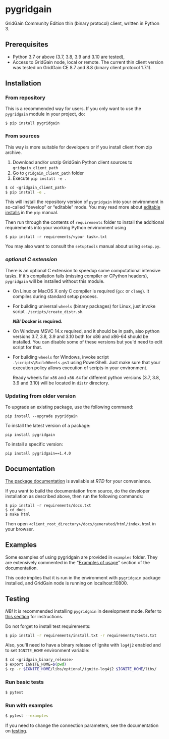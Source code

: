 # pygridgain
GridGain Community Edition thin (binary protocol) client, written in Python 3.

## Prerequisites

- Python 3.7 or above (3.7, 3.8, 3.9 and 3.10 are tested),
- Access to GridGain node, local or remote. The current thin client
  version was tested on GridGain CE 8.7 and 8.8 (binary client protocol 1.7.1).

## Installation

### From repository
This is a recommended way for users. If you only want to use the `pygridgain`
module in your project, do:
```
$ pip install pygridgain
```

### From sources
This way is more suitable for developers or if you install client from zip archive.
1. Download and/or unzip GridGain Python client sources to `gridgain_client_path`
2. Go to `gridgain_client_path` folder
3. Execute `pip install -e .`

```bash
$ cd <gridgain_client_path>
$ pip install -e .
```

This will install the repository version of `pygridgain` into your environment
in so-called “develop” or “editable” mode. You may read more about
[editable installs](https://pip.pypa.io/en/stable/reference/pip_install/#editable-installs)
in the `pip` manual.

Then run through the contents of `requirements` folder to install
the additional requirements into your working Python environment using
```
$ pip install -r requirements/<your task>.txt
```

You may also want to consult the `setuptools` manual about using `setup.py`.

### *optional C extension*
There is an optional C extension to speedup some computational intensive tasks. If it's compilation fails
(missing compiler or CPython headers), `pygridgain` will be installed without this module.

- On Linux or MacOS X only C compiler is required (`gcc` or `clang`). It compiles during standard setup process.
- For building universal `wheels` (binary packages) for Linux, just invoke script `./scripts/create_distr.sh`. 
  
  ***NB!* Docker is required.**
  
- On Windows MSVC 14.x required, and it should be in path, also python versions 3.7, 3.8, 3.9 and 3.10 both for x86 and
  x86-64 should be installed. You can disable some of these versions but you'd need to edit script for that.
- For building `wheels` for Windows, invoke script `.\scripts\BuildWheels.ps1` using PowerShell. Just make sure that
  your execution policy allows execution of scripts in your environment.
  
  Ready wheels for `x86` and `x86-64` for different python versions (3.7, 3.8, 3.9 and 3.10) will be
  located in `distr` directory.

### Updating from older version

To upgrade an existing package, use the following command:
```
pip install --upgrade pygridgain
```

To install the latest version of a package:

```
pip install pygridgain
```

To install a specific version:

```
pip install pygridgain==1.4.0
```

## Documentation
[The package documentation](https://pygridgain.readthedocs.io) is available
at *RTD* for your convenience.

If you want to build the documentation from source, do the developer
installation as described above, then run the following commands:
```
$ pip install -r requirements/docs.txt
$ cd docs
$ make html
```

Then open `<client_root_directory>/docs/generated/html/index.html`
in your browser.

## Examples
Some examples of using pygridgain are provided in
`examples` folder. They are extensively commented in the
“[Examples of usage](https://pygridgain.readthedocs.io/en/latest/examples.html)”
section of the documentation.

This code implies that it is run in the environment with `pygridgain` package
installed, and GridGain node is running on localhost:10800.

## Testing
*NB!* It is recommended installing `pygridgain` in development mode.
Refer to [this section](#from-sources) for instructions.

Do not forget to install test requirements: 
```bash
$ pip install -r requirements/install.txt -r requirements/tests.txt
```

Also, you'll need to have a binary release of Ignite with `log4j2` enabled and to set
`IGNITE_HOME` environment variable: 
```bash
$ cd <gridgain_binary_release>
$ export IGNITE_HOME=$(pwd)
$ cp -r $IGNITE_HOME/libs/optional/ignite-log4j2 $IGNITE_HOME/libs/
```
### Run basic tests
```bash
$ pytest
```
### Run with examples
```bash
$ pytest --examples 
```

If you need to change the connection parameters, see the documentation on
[testing](https://pygridgain.readthedocs.io/en/latest/readme.html#testing).
